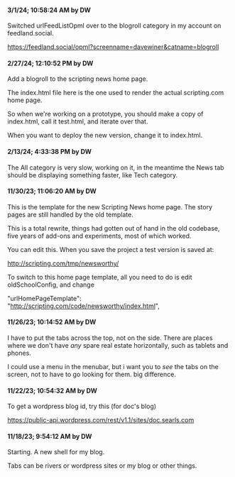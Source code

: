 #### 3/1/24; 10:58:24 AM by DW

Switched urlFeedListOpml over to the blogroll category in my account on feedland.social.

https://feedland.social/opml?screenname=davewiner&catname=blogroll

#### 2/27/24; 12:10:52 PM by DW

Add a blogroll to the scripting news home page. 

The index.html file here is the one used to render the actual scripting.com home page.

So when we're working on a prototype, you should make a copy of index.html, call it test.html, and iterate over that.

When you want to deploy the new version, change it to index.html.

#### 2/13/24; 4:33:38 PM by DW

The All category is very slow, working on it, in the meantime the News tab should be displaying something faster, like Tech category. 

#### 11/30/23; 11:06:20 AM by DW

This is the template for the new Scripting News home page. The story pages are still handled by the old template.

This is a total rewrite, things had gotten out of hand in the old codebase, five years of add-ons and experiments, most of which worked.

You can edit this. When you save the project a test version is saved at:

http://scripting.com/tmp/newsworthy/

To switch to this home page template, all you need to do is edit oldSchoolConfig, and change

"urlHomePageTemplate": "http://scripting.com/code/newsworthy/index.html",

#### 11/26/23; 10:14:52 AM by DW

I have to put the tabs across the top, not on the side. There are places where we don't have *any* spare real estate horizontally, such as tablets and phones. 

I could use a menu in the menubar, but i want you to *see* the tabs on the screen, not to have to go looking for them. big difference. 

#### 11/22/23; 10:54:32 AM by DW

To get a wordpress blog id, try this (for doc's blog)

https://public-api.wordpress.com/rest/v1.1/sites/doc.searls.com

#### 11/18/23; 9:54:12 AM by DW

Starting. A new shell for my blog. 

Tabs can be rivers or wordpress sites or my blog or other things.

